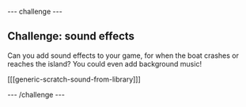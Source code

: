 \--- challenge \---

## Challenge: sound effects

Can you add sound effects to your game, for when the boat crashes or reaches the island? You could even add background music!

[[[generic-scratch-sound-from-library]]]

\--- /challenge \---